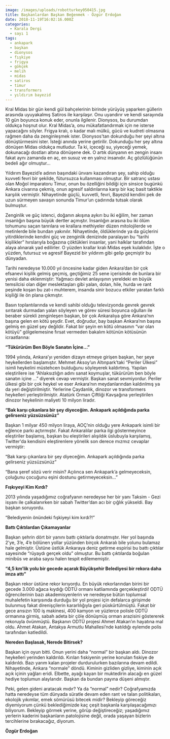 ```yaml
---
image: /images/uploads/robotturkey050415.jpg
title: Başkanlardan Başkan Beğenmek - Özgür Erdoğan
date: 2018-11-19T16:02:16.000Z
categories:
  - Karala Dergi
  - sayı 1
tags:
  - ankapark
  - başkan
  - dionysos
  - fışkiye
  - frigya
  - gökçek
  - melih
  - midas
  - satiros
  - timur
  - transformers
  - yıldırım bayezid
---
```


Kral Midas bir gün kendi gül bahçelerinin birinde yürüyüş yaparken güllerin arasında uyuyakalmış Satiros ile karşılaşır. Onu uyandırır ve kendi sarayında 10 gün boyunca konuk eder, onunla ilgilenir. Dionysos, bu durumdan oldukça hoşnut olur. Kral Midas’a, onu mükafatlandırmak için ne isterse yapacağını söyler. Frigya kralı, o kadar malı mülkü, gücü ve kudreti olmasına rağmen daha da zenginleşmek ister. Dionysos’tan dokunduğu her şeyi altına dönüştürmesini ister. İsteği anında yerine getirilir. Dokunduğu her şey altına dönüşen Midas oldukça mutludur. Ta ki, içeceği su, yiyeceği yemek, dokunacağı dostları altına dönüşene dek. O artık dünyanın en zengin insanı fakat aynı zamanda en aç, en susuz ve en yalnız insanıdır. Aç gözlülüğünün bedeli ağır olmuştur…

Yıldırım Bayezid’e adının başındaki ünvanı kazandıran şey, sahip olduğu kuvveti fevri bir şekilde, fütursuzca kullanması olmuştur. Bir satranç ustası olan Moğol imparatoru Timur, onun bu özelliğini bildiği için sinsice bugünkü Ankara civarına çekmiş, onun agresif saldırılarına karşı bir kaç basit taktikle karşılık vermiştir. Nihayetinde güçlü, kuvvetli, fevri, Bayezid kendini pek de uzun sürmeyen savaşın sonunda Timur’un çadırında tutsak olarak bulmuştur.

Zenginlik ve güç istenci, doğanın akışına aykırı bu iki eğilim, her zaman insanlığın başına büyük dertler açmıştır. İnsanlığın arasına bu iki ölüm tohumunu saçan tanrılara ve krallara methiyeler düzen mitolojilerde ve metinlerde bile bundan yakınılır. Nihayetinde, öldüklerinde ya da güçlerini yitirdiklerinde kendini güç ve zenginlik denizinde paralayan bu “tarihi kişilikler” hırslarıyla boğazına çöktükleri insanlar, yani halklar tarafından alaya alınarak yad edilirler. O yüzden krallar kralı Midas eşek kulaklıdır. İşte o yüzden, futursuz ve agresif Bayezid bir yıldırım gibi gelip geçmiştir bu dünyadan.

Tarihi neredeyse 10.000 yıl öncesine kadar giden Ankara’dan bir çok efsanevi kişilik gelmiş geçmiş, geçtiğimiz 25 sene içerisinde de bunlara bir yenisi daha eklenmiştir: Yağmacı devlet anlayışının yereldeki en büyük temsilcisi olan diğer meslektaşları gibi yalan, dolan, hile, hurda ve rant peşinde koşan bu zat-ı muhterem, insanda sinir bozucu etkiler yaratan farklı kişiliği ile ön plana çıkmıştır.

Basın toplantılarında ve kendi sahibi olduğu televizyonda gevrek gevrek sırıtarak durmadan yalan söyleyen ve görev süresi boyunca oğulları ile beraber sürekli zenginleşen başkan, bir çok Ankaralıya göre Ankara’nın başına gelen en kötü şeydir. Evet, doğrudur, bay başkan Ankara’nın başına gelmiş en güzel şey değildir. Fakat bir şeyin en kötü olmasının “var olan kötüyü” gölgelemesine fırsat vermeden bakalım kötünün kötüsünün icraatlarına:

**“Tükürürüm Ben Böyle Sanatın İçine…”**

1994 yılında, Ankara’yı yeniden dizayn etmeye girişen başkan, her şeye heykellerden başlamıştır. Mehmet Aksoy’un Altınpark’taki “Periler Ülkesi” isimli heykelini müstehcen bulduğunu söyleyerek kaldırtmış. Yapılan eleştirilere ise “Ahlaksızlığın adını sanat koymuşlar, tükürürüm ben böyle sanatın içine …” diyerek cevap vermiştir. Başkan sanat sevmiyordur. Periler ülkesi gibi bir çok heykel ve eser Ankara’nın meydanlarından kaldırılmış ya da yeri değiştirilmiştir. Yerlerine Çaydanlık, dinozor ve transformers heykelleri yerleştirilmiştir. Atatürk Orman Çiftliği Kavşağına yerleştirilen dinozor heykelinin maliyeti 10 milyon liradır.

**“Bak karşı çıkanlara bir şey diyeceğim. Ankapark açıldığında parka gelirseniz yüzsüzsünüz”**

Başkan 1 milyar 450 milyon liraya, AOÇ’nin olduğu yere Ankapark isimli bir eğlence parkı açtırmıştır. Fakat Ankaralılar parka ilgi göstermeyince eleştiriler başlamış, başkan bu eleştirileri alışıldık üslubuyla karşılamış, Twitter'da kendisini eleştirenlere yönelik son derece mızmız cevaplar vermiştir:

“Bak karşı çıkanlara bir şey diyeceğim. Ankapark açıldığında parka gelirseniz yüzsüzsünüz”

“Bana şeref sözü verir misin? Açılınca sen Ankapark’a gelmeyeceksin, çoluğunu çocuğunu eşini dostunu getirmeyeceksin…”

**Fışkıyeyi Kim Kırdı?**

2013 yılında yaşadığımız coğrafyanın neredeyse her bir yanı Taksim - Gezi isyanı ile çalkalanırken bir sabah Twitter’dan acı bir çığlık yükseldi. Bay başkan soruyordu.

“Belediyenin önündeki fışkiyeyi kim kırdı?!”

**Battı Çıktılardan Çıkamayanlar**

Başkan şehrin dört bir yanını battı çıktılarla donatmıştır. Her yol başında 2’ye, 3’e, 4’e bölünen yollar yüzünden birçok Ankaralı bile yolunu bulamaz hale gelmiştir. Üstüne üstlük Ankaraya deniz getirme espirisi bu battı çıktılar sayesinde “rüyaydı gerçek oldu” olmuştur. Bu battı çıktılarda boğulan minibüs ve araba sayısı halen tespit edilememiştir.

**“4,5 km’lik yolu bir gecede açarak Büyükşehir Belediyesi bir rekora daha imza attı”**

Başkan rekor üstüne rekor kırıyordu. En büyük rekorlarından birini bir gecede 3.000 ağaca kıydığı ODTÜ ormanı katliamında gerçekleştirdi! ODTÜ öğrencilerinin bazı akademisyenlerin ve neredeyse bütün toplumsal muhalefetin karşısında durduğu bir yol projesi için defalarca girişimde bulunmuş fakat direnişçilerin kararlılığıyla geri püskürtülmüştü. Fakat bir gece ansızın 100 iş makinesi, 400 kamyon ve yüzlerce polisle ODTÜ ormanına girmiş, sabah adeta bir çöle dönüşmüş orman arazisini göstererek rekoruyla övünmüştü. Başkanın ODTÜ projesi Ahmet Atakan’ın hayatına mal oldu. Ahmet Atakan, Antakya Armutlu Mahallesi’nde katıldığı eylemde polis tarafından katledildi.

**Nereden Başlasak, Nerede Bitirsek?**


Başkan için oyun bitti. Onun yerini daha “normal” bir başkan aldı. Dinozor heykelleri yerinden kaldırıldı. Kırılan fıskiyenin yerine konulan fıskiye de kaldırıldı. Bazı yarım kalan projeler durdurulurken bazılarına devam edildi. Nihayetinde, Ankara “normale” döndü. Kiminin gizliden gizliye, kiminin açık açık içinin yağları eridi. Elbette, ayağı kayan bir muktedirin alacağı en güzel hediye toplumun alaylarıdır. Başkan da bundan payına düşeni almıştır.

Peki, gelen gideni aratacak mıdır? Ya da “normal” nedir? Coğrafyamızda hatta neredeyse tüm dünyada süratle devam eden rant ve talan politikaları, ekolojik yıkımlar, emek sömürüsü bitecek midir? Bekleyip göreceğiz diyemiyorum çünkü beklediğimizde kaç çeşit başkanla karşılaşacağımızı biliyorum. Bekleyip görmek yerine, görüp değiştireceğiz; yaşadığımız yerlerin kaderini başkanların patolojisine değil, orada yaşayan bizlerin tercihlerine bırakacağız, diyorum.

**Özgür Erdoğan**
